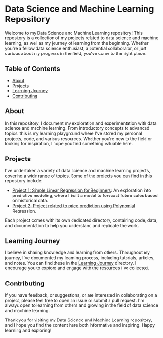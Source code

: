 <h1>Data Science and Machine Learning Repository</h1>
    <p>Welcome to my Data Science and Machine Learning repository! This repository is a collection of my projects related to data science and machine learning, as well as my journey of learning from the beginning. Whether you're a fellow data science enthusiast, a potential collaborator, or just curious about my progress in the field, you've come to the right place.</p>
  <h2>Table of Contents</h2>
    <ul>
        <li><a href="#about">About</a></li>
        <li><a href="#projects">Projects</a></li>
        <li><a href="#learning-journey">Learning Journey</a></li>
        <li><a href="#contributing">Contributing</a></li>
    </ul>
<h2>About</h2>
    <p>In this repository, I document my exploration and experimentation with data science and machine learning. From introductory concepts to advanced topics, this is my learning playground where I've stored my personal projects, code, and various resources. Whether you're new to the field or looking for inspiration, I hope you find something valuable here.</p>
 <h2>Projects</h2>
    <p>I've undertaken a variety of data science and machine learning projects, covering a wide range of topics. Some of the projects you can find in this repository include:</p>
    <ul>
        <li><a href="https://github.com/yalgar0/Data-Scienc-and-ML-dice-camp-/blob/master/simple-linear-regression-for-beginners.ipynb">Project 1: Simple Linear Regression for Beginners</a>: An exploration into predictive modeling, where I built a model to forecast future sales based on historical data.</li>
        <li><a href="https://github.com/yalgar0/Data-Scienc-and-ML-dice-camp-/tree/master/Price%20Prediction%20project%20-regression/project">Project 2: Project related to price prediction using Polynomial Regression.</a></li>
    </ul>
    <p>Each project comes with its own dedicated directory, containing code, data, and documentation to help you understand and replicate the work.</p>
<h2>Learning Journey</h2>
    <p>I believe in sharing knowledge and learning from others. Throughout my journey, I've documented my learning process, including tutorials, articles, and notes. You can find these in the <a href="/learning-journey">Learning Journey</a> directory. I encourage you to explore and engage with the resources I've collected.</p>
 <h2>Contributing</h2>
    <p>If you have feedback, or suggestions, or are interested in collaborating on a project, please feel free to open an issue or submit a pull request. I'm always open to learning from others and growing in the field of data science and machine learning.</p>
<p>Thank you for visiting my Data Science and Machine Learning repository, and I hope you find the content here both informative and inspiring. Happy learning and exploring!</p>
